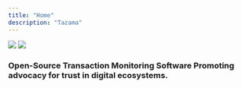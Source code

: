 ```yaml
---
title: "Home"
description: "Tazama"
---
```


![](/tazama.png)
![](/lady_magnifier.png)

### Open-Source Transaction Monitoring Software Promoting advocacy for trust in digital ecosystems.
